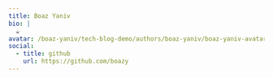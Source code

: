 ```yaml
---
title: Boaz Yaniv
bio: |
  ☕️
avatar: /boaz-yaniv/tech-blog-demo/authors/boaz-yaniv/boaz-yaniv-avatar.jpg
social:
  - title: github
    url: https://github.com/boazy
---
```

